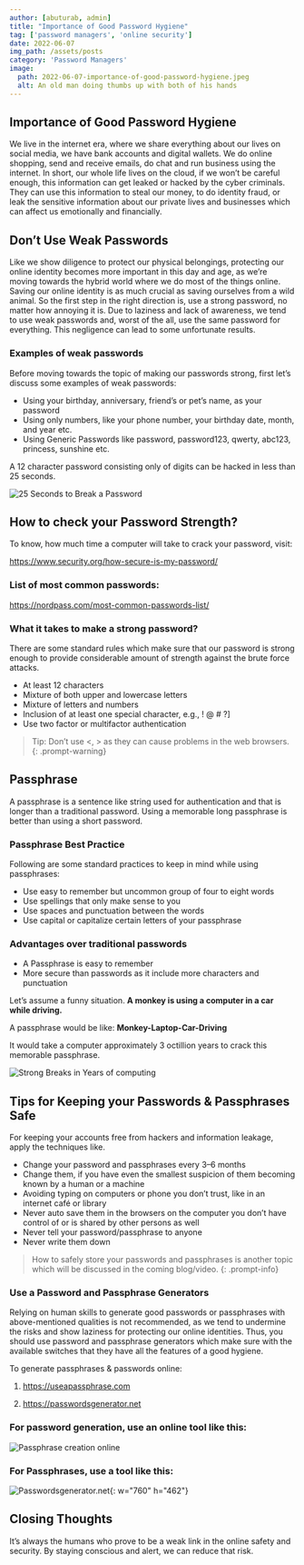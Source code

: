 ```yaml
---
author: [abuturab, admin]
title: "Importance of Good Password Hygiene"
tag: ['password managers', 'online security']
date: 2022-06-07
img_path: /assets/posts
category: 'Password Managers'
image:   
  path: 2022-06-07-importance-of-good-password-hygiene.jpeg
  alt: An old man doing thumbs up with both of his hands
---
```


## **Importance of Good Password Hygiene**

We live in the internet era, where we share everything about our lives on social media, we have bank accounts and digital wallets. We do online shopping, send and receive emails, do chat and run business using the internet. In short, our whole life lives on the cloud, if we won’t be careful enough, this information can get leaked or hacked by the cyber criminals. They can use this information to steal our money, to do identity fraud, or leak the sensitive information about our private lives and businesses which can affect us emotionally and financially.

## **Don’t Use Weak Passwords**

Like we show diligence to protect our physical belongings, protecting our online identity becomes more important in this day and age, as we’re moving towards the hybrid world where we do most of the things online. Saving our online identity is as much crucial as saving ourselves from a wild animal. So the first step in the right direction is, use a strong password, no matter how annoying it is. Due to laziness and lack of awareness, we tend to use weak passwords and, worst of the all, use the same password for everything. This negligence can lead to some unfortunate results.

### Examples of weak passwords

Before moving towards the topic of making our passwords strong, first let’s discuss some examples of weak passwords:

- Using your birthday, anniversary, friend’s or pet’s name, as your password
- Using only numbers, like your phone number, your birthday date, month, and year etc.
- Using Generic Passwords like password, password123, qwerty, abc123, princess, sunshine etc.

A 12 character password consisting only of digits can be hacked in less than 25 seconds.

![25 Seconds to Break a Password](25sec.png)

## **How to check your Password Strength?**

To know, how much time a computer will take to crack your password, visit:

<https://www.security.org/how-secure-is-my-password/>

### List of most common passwords:

<https://nordpass.com/most-common-passwords-list/>

### What it takes to make a strong password?

There are some standard rules which make sure that our password is strong enough to provide considerable amount of strength against the brute force attacks.

- At least 12 characters
- Mixture of both upper and lowercase letters
- Mixture of letters and numbers
- Inclusion of at least one special character, e.g., ! @ # ?]
- Use two factor or multifactor authentication

> Tip: Don’t use <, > as they can cause problems in the web browsers.
{: .prompt-warning}

## **Passphrase**

A passphrase is a sentence like string used for authentication and that is longer than a traditional password. Using a memorable long passphrase is better than using a short password.

### Passphrase Best Practice

Following are some standard practices to keep in mind while using passphrases:

- Use easy to remember but uncommon group of four to eight words
- Use spellings that only make sense to you
- Use spaces and punctuation between the words
- Use capital or capitalize certain letters of your passphrase

### Advantages over traditional passwords

- A Passphrase is easy to remember
- More secure than passwords as it include more characters and punctuation

Let’s assume a funny situation. **A monkey is using a computer in a car while driving.**

A passphrase would be like: **Monkey-Laptop-Car-Driving**

It would take a computer approximately 3 octillion years to crack this memorable passphrase.

![Strong Breaks in Years of computing](years_sec.png)

## **Tips for Keeping your Passwords & Passphrases Safe**

For keeping your accounts free from hackers and information leakage, apply the techniques like.

- Change your password and passphrases every 3–6 months
- Change them, if you have even the smallest suspicion of them becoming known by a human or a machine
- Avoiding typing on computers or phone you don’t trust, like in an internet café or library
- Never auto save them in the browsers on the computer you don’t have control of or is shared by other persons as well
- Never tell your password/passphrase to anyone
- Never write them down
    
> How to safely store your passwords and passphrases is another topic which will be discussed in the coming blog/video.
{: .prompt-info}

### Use a Password and Passphrase Generators

Relying on human skills to generate good passwords or passphrases with above-mentioned qualities is not recommended, as we tend to undermine the risks and show laziness for protecting our online identities. Thus, you should use password and passphrase generators which make sure with the available switches that they have all the features of a good hygiene.

To generate passphrases & passwords online:

1) <https://useapassphrase.com>

2) <https://passwordsgenerator.net>

### For password generation, use an online tool like this:

![Passphrase creation online](passphrase.png)

### For Passphrases, use a tool like this:

![Passwordsgenerator.net](password.png){: w="760" h="462"}

## **Closing Thoughts**

It’s always the humans who prove to be a weak link in the online safety and security. By staying conscious and alert, we can reduce that risk.